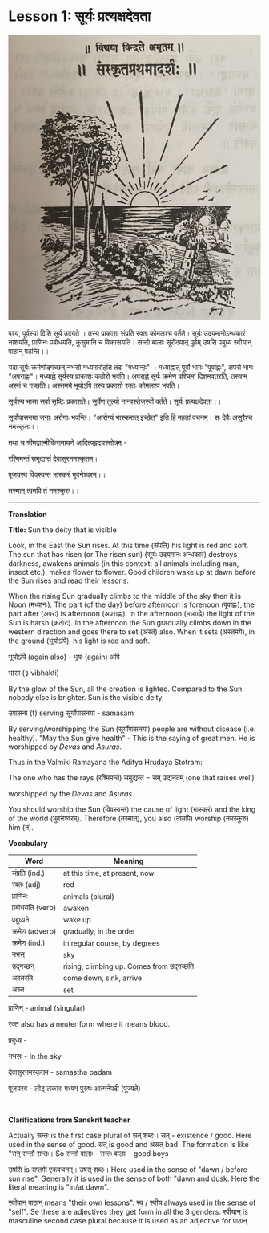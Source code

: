 # Lesson 1: सूर्यः प्रत्यक्षदेवता

![Picture of the Sun](./images/r1l1.jpg)

<!---
<img src="./images/r1l1.jpg"  width="600" />
--->

पश्य, पूर्वस्यां दिशि सूर्य उदयते । तस्य प्राकाशः संप्रति रक्तः कोमलश्च वर्तते। सूर्यः उदयमानोऽन्धकारं नाशयति, प्राणिनः प्रबोधयति, कुसुमानि च विकासयति।
सन्तो बालाः सूर्रोदयात् पूर्वम् उषसि प्रबुध्य स्वीयान् पाठान् पठन्ति।।

यदा सूर्यः क्रमेणोद्गच्छन् नभसो मध्यमारोहति तदा "मध्यान्हः" । मध्याह्नात् पूर्वो भागः "पूर्वाह्णः", अपरो भागः "अपराह्णः"। मध्याह्ने सूर्यस्य प्राकाशः कठोरो भवति। अपराह्णे सूर्यः क्रमेण पश्चिमां दिशमवतरति, तस्याम् अस्तं च गच्छति। अस्तमये भूयोऽपि तस्य प्रकाशो रक्तः कोमलश्व भवति।

सूर्यस्य भासा सर्वा सृष्टिः प्रकाशते। सूर्येण तुल्यो नान्यस्तेजस्वी वर्तते। सूर्यः प्रत्यक्षदेवता।।

सूर्योपासनया जनाः अरोगाः भवन्ति। "आरोग्यं भास्करात् इच्छेत्" इति हि महतां वचनम्। सः देवैः असुरैश्च नमस्कृतः।।

तथा च श्रीमद्वाल्मीकिरामायणे आदित्यहृदयस्तोत्रम् -

रश्मिमन्तं समुद्यन्तं देवासुरनमस्कृतम्।

पूजयस्व विवस्वन्तं भास्करं भुवनेश्वरम्।।

तस्मात् त्वमपि तं नमस्कुरु।।

---

**Translation**

**Title:** Sun the deity that is visible

Look, in the East the Sun rises. At this time (संप्रति) his light is red and soft. The sun that has risen (or The risen sun) (सूर्यः उदयमानः अन्धकारं) destroys darkness, awakens animals (in this context: all animals including man, insect etc.), makes flower to flower. Good children wake up at dawn before the Sun rises and read their lessons.

When the rising Sun gradually climbs to the middle of the sky then it is Noon (मध्यानः). The part (of the day) before afternoon is forenoon (पूर्वाह्णः), the part after (अपरः) is afternoon (अपराह्णः). In the afternoon (मध्याह्ने) the light of the Sun is harsh (कठोरः). In the afternoon the Sun gradually climbs down in the western direction and goes there to set (अस्तं) also. When it sets (अस्तमये), in the ground (भूयोऽपि), his light is red and soft.

भूयोऽपि (again also) - भूयः (again) अपि

भासा (३ vibhakti)

By the glow of the Sun, all the creation is lighted. Compared to the Sun nobody else is brighter. Sun is the visible deity.

उपासना (f) serving
सूर्योपासनया - samasam

By serving/worshipping the Sun (सूर्योपासनया) people are without disease (i.e. healthy). "May the Sun give health" - This is the saying of great men. He is worshipped by _Devas_ and _Asuras_.


Thus in the Valmiki Ramayana the Aditya Hrudaya Stotram:

The one who has the rays (रश्मिमन्तं)
समुद्यन्तं = सम् उद्यनतम् (one that raises well)

worshipped by the _Devas_ and _Asuras_.

You should worship the Sun (विवस्वन्तं) the cause of light (भास्करं) and the king of the world (भुवनेश्वरम्). Therefore (तस्मात्), you also (त्वमपि) worship (नमस्कुरु) him (तं).



**Vocabulary**

| Word | Meaning |
| --- | --- |
| संप्रति (ind.) | at this time, at present, now |
| रक्तः  (adj) | red |
| प्राणिनः | animals (plural) |
| प्रबोधयति (verb) | awaken |
| प्रबुध्यते | wake up |
| क्रमेण (adverb) | gradually, in the order |
| क्रमेण (ind.) | in regular course, by degrees |
| नभस् | sky |
| उद्गच्छन् | rising, climbing up. Comes from उद्गच्छति|
| अवतरति | come down, sink, arrive |
| अस्त | set |

प्राणिन् - animal (singular)

रक्त also has a neuter form where it means blood.

प्रबुध्य -

नभसः - In the sky

देवासुरनमस्कृतम - samastha padam

पूजयस्व - लोट् लकारः मध्यम् पुरुषः आत्मनेपदी (पूज्यते)

<br>

**Clarifications from Sanskrit teacher**

Actually सन्तः is the first case plural of सत् शब्दः। सत् - existence / good. Here used in the sense of good. सत् is good and असत् bad. The formation is like "सन्  सन्तौ सन्तः। So सन्तो बालाः - सन्तः बालाः - good boys

उषसि is सप्तमी एकवचनम्। उषस् शब्दः। Here used in the sense of "dawn / before sun rise". Generally it is used in the sense of both "dawn and dusk. Here the literal meaning is "in/at dawn".

स्वीयान् पाठान् means "their own lessons". स्व / स्वीय always used in the sense of "self". Se these are adjectives they get form in all the 3 genders. स्वीयान् is masculine second case plural because it is used as an adjective for पाठान्
